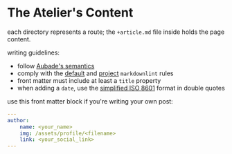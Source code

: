 # The Atelier's Content

each directory represents a route; the `+article.md` file inside holds the page content.

writing guidelines:

- follow [Aubade's semantics](https://aubade.mauss.dev/docs/semantics)
- comply with the [default](https://github.com/markdownlint/markdownlint/blob/main/docs/RULES.md) and [project](.markdownlint.yaml) `markdownlint` rules
- front matter must include at least a `title` property
- when adding a `date`, use the [simplified ISO 8601](https://developer.mozilla.org/en-US/docs/Web/JavaScript/Reference/Global_Objects/Date#date_time_string_format) format in double quotes

use this front matter block if you're writing your own post:

```yaml
---
author:
    name: <your_name>
    img: /assets/profile/<filename>
    link: <your_social_link>
---
```
